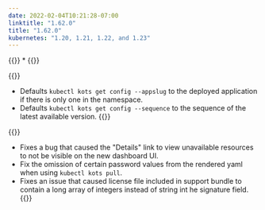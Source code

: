 ```yaml
---
date: 2022-02-04T10:21:28-07:00
linktitle: "1.62.0"
title: "1.62.0"
kubernetes: "1.20, 1.21, 1.22, and 1.23"
---
```


{{<features>}}
* 
{{</features>}}

{{<changes>}}
* Defaults `kubectl kots get config --appslug` to the deployed application if there is only one in the namespace.
* Defaults `kubectl kots get config --sequence` to the sequence of the latest available version.
{{</changes>}}

{{<fixes>}}
* Fixes a bug that caused the "Details" link to view unavailable resources to not be visible on the new dashboard UI.
* Fix the omission of certain password values from the rendered yaml when using `kubectl kots pull`.
* Fixes an issue that caused license file included in support bundle to contain a long array of integers instead of string int he signature field.
{{</fixes>}}
